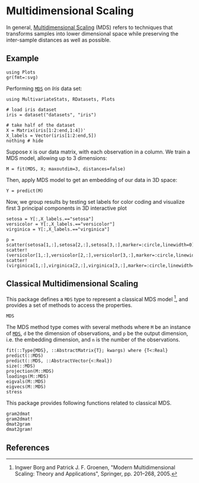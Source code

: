 # Multidimensional Scaling

In general, [Multidimensional Scaling](http://en.wikipedia.org/wiki/Multidimensional_scaling) (MDS)
refers to techniques that transforms samples into lower dimensional space while
preserving the inter-sample distances as well as possible.

## Example

```@setup MDSex
using Plots
gr(fmt=:svg)
```

Performing [`MDS`](@ref) on *Iris* data set:

```@example MDSex
using MultivariateStats, RDatasets, Plots

# load iris dataset
iris = dataset("datasets", "iris")

# take half of the dataset
X = Matrix(iris[1:2:end,1:4])'
X_labels = Vector(iris[1:2:end,5])
nothing # hide
```

Suppose `X` is our data matrix, with each observation in a column.
We train a MDS model, allowing up to 3 dimensions:

```@example MDSex
M = fit(MDS, X; maxoutdim=3, distances=false)
```

Then, apply MDS model to get an embedding of our data in 3D space:

```@example MDSex
Y = predict(M)
```

Now, we group results by testing set labels for color coding and visualize first
3 principal components in 3D interactive plot

```@example MDSex
setosa = Y[:,X_labels.=="setosa"]
versicolor = Y[:,X_labels.=="versicolor"]
virginica = Y[:,X_labels.=="virginica"]

p = scatter(setosa[1,:],setosa[2,:],setosa[3,:],marker=:circle,linewidth=0)
scatter!(versicolor[1,:],versicolor[2,:],versicolor[3,:],marker=:circle,linewidth=0)
scatter!(virginica[1,:],virginica[2,:],virginica[3,:],marker=:circle,linewidth=0)
```

## Classical Multidimensional Scaling
This package defines a `MDS` type to represent a classical MDS model [^1],
and provides a set of methods to access the properties.

```@docs
MDS
```

The MDS method type comes with several methods where ``M`` be an instance of [`MDS`](@ref),
``d`` be the dimension of observations, and ``p`` be the output dimension, i.e.
the embedding dimension, and ``n`` is the number of the observations.

```@docs
fit(::Type{MDS}, ::AbstractMatrix{T}; kwargs) where {T<:Real}
predict(::MDS)
predict(::MDS, ::AbstractVector{<:Real})
size(::MDS)
projection(M::MDS)
loadings(M::MDS)
eigvals(M::MDS)
eigvecs(M::MDS)
stress
```

This package provides following functions related to classical MDS.
```@docs
gram2dmat
gram2dmat!
dmat2gram
dmat2gram!
```

## References

[^1]: Ingwer Borg and Patrick J. F. Groenen, "Modern Multidimensional Scaling: Theory and Applications", Springer, pp. 201–268, 2005.

